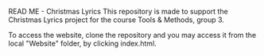READ ME - Christmas Lyrics
This repository is made to support the Christmas Lyrics project for the course Tools & Methods, group 3.

To access the website, clone the repository and you may access it from the local "Website" folder, by clicking index.html.
